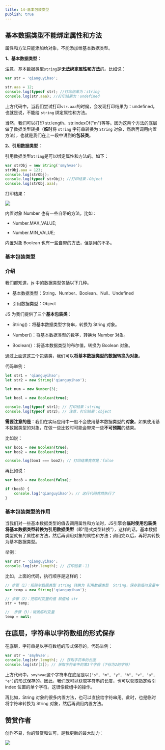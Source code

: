 ```yaml
---
title: 14-基本包装类型
publish: true
---
```


<ArticleTopAd></ArticleTopAd>




## 基本数据类型不能绑定属性和方法

属性和方法只能添加给对象，不能添加给基本数据类型。

**1、基本数据类型：**

注意，基本数据类型`string`是**无法绑定属性和方法**的。比如说：

```javascript
var str = 'qianguyihao';

str.aaa = 12;
console.log(typeof str); //打印结果为：string
console.log(str.aaa); //打印结果为：undefined
```

上方代码中，当我们尝试打印`str.aaa`的时候，会发现打印结果为：undefined。也就是说，不能给 `string` 绑定属性和方法。

当然，我们可以打印 str.length、str.indexOf("m")等等。因为这两个方法的底层做了数据类型转换（**临时**将 `string` 字符串转换为 `String` 对象，然后再调用内置方法），也就是我们在上一段中讲到的**包装类**。

**2、引用数据类型：**

引用数据类型`String`是可以绑定属性和方法的。如下：

```javascript
var strObj = new String('smyhvae');
strObj.aaa = 123;
console.log(strObj);
console.log(typeof strObj); //打印结果：Object
console.log(strObj.aaa);
```

打印结果：

![](http://img.smyhvae.com/20180202_1351.png)

内置对象 Number 也有一些自带的方法，比如：

-   Number.MAX_VALUE;

-   Number.MIN_VALUE;

内置对象 Boolean 也有一些自带的方法，但是用的不多。

### 基本包装类型


### 介绍

我们都知道，js 中的数据类型包括以下几种。

-   基本数据类型：String、Number、Boolean、Null、Undefined

-   引用数据类型：Object

JS 为我们提供了三个**基本包装类**：

-   String()：将基本数据类型字符串，转换为 String 对象。

-   Number()：将基本数据类型的数字，转换为 Number 对象。

-   Boolean()：将基本数据类型的布尔值，转换为 Boolean 对象。

通过上面这这三个包装类，我们可以**将基本数据类型的数据转换为对象**。

代码举例：

```javascript
let str1 = 'qianguyihao';
let str2 = new String('qianguyihao');

let num = new Number(3);

let bool = new Boolean(true);

console.log(typeof str1); // 打印结果：string
console.log(typeof str2); // 注意，打印结果：object
```

**需要注意的是**：我们在实际应用中一般不会使用基本数据类型的**对象**。如果使用基本数据类型的对象，在做一些比较时可能会带来一些**不可预期**的结果。

比如说：

```javascript
var boo1 = new Boolean(true);
var boo2 = new Boolean(true);

console.log(boo1 === boo2); // 打印结果竟然是：false
```

再比如说：

```javascript
var boo3 = new Boolean(false);

if (boo3) {
    console.log('qianguyihao'); // 这行代码竟然执行了
}
```

### 基本包装类型的作用

当我们对一些基本数据类型的值去调用属性和方法时，JS引擎会**临时使用包装类将基本数据类型转换为引用数据类型**（即“隐式类型转换”），这样的话，基本数据类型就有了属性和方法，然后再调用对象的属性和方法；调用完以后，再将其转换为基本数据类型。

举例：

```js
var str = 'qianguyihao';
console.log(str.length); // 打印结果：11
```

比如，上面的代码，执行顺序是这样的：

```js
// 步骤（1）：把简单数据类型 string 转换为 引用数据类型  String，保存到临时变量中
var temp = new String('qianguyihao');

// 步骤（2）：把临时变量的值 赋值给 str
str = temp;

//  步骤（3）：销毁临时变量
temp = null;

```

## 在底层，字符串以字符数组的形式保存

在底层，字符串是以字符数组的形式保存的。代码举例：

```javascript
var str = 'smyhvae';
console.log(str.length); // 获取字符串的长度
console.log(str[2]); // 获取字符串中的第3个字符（下标为2的字符）
```

上方代码中，`smyhvae`这个字符串在底层是以`["s", "m", "y", "h", "v", "a", "e"]`的形式保存的。因此，我们既可以获取字符串的长度，也可以获取指定索引 index 位置的单个字符。这很像数组中的操作。

再比如，String 对象的很多内置方法，也可以直接给字符串用。此时，也是临时将字符串转换为 String 对象，然后再调用内置方法。


## 赞赏作者

创作不易，你的赞赏和认可，是我更新的最大动力：

![](https://img.smyhvae.com/20220401_1800.jpg)
